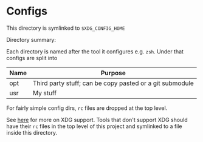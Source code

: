 # Configs

This directory is symlinked to `$XDG_CONFIG_HOME`

Directory summary:

Each directory is named after the tool it configures e.g. `zsh`. Under that configs are split into

| Name | Purpose |
|------|---------|
| opt  | Third party stuff; can be copy pasted or a git submodule |
| usr  | My stuff |

For fairly simple config dirs, `rc` files are dropped at the top level.

See [here](https://wiki.archlinux.org/index.php/XDG_Base_Directory_support) for more on XDG support. Tools that don't support XDG should have their `rc` files in the top level of this project and symlinked to a file inside this directory.

